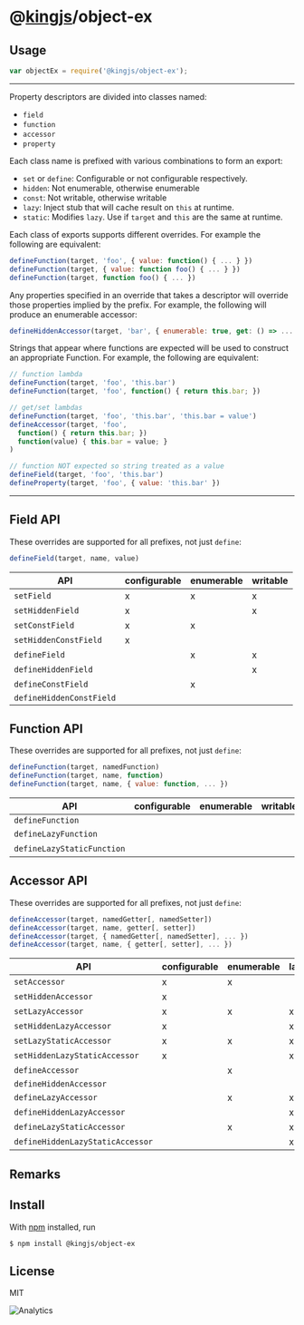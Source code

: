 # @[kingjs](https://www.npmjs.com/package/kingjs)/object-ex
## Usage
```js
var objectEx = require('@kingjs/object-ex');
```
---
Property descriptors are divided into classes named:
- `field`
- `function`
- `accessor`
- `property`

Each class name is prefixed with various combinations to form an export:
- `set` or `define`: Configurable or not configurable respectively.
- `hidden`: Not enumerable, otherwise enumerable
- `const`: Not writable, otherwise writable
- `lazy`: Inject stub that will cache result on `this` at runtime.
- `static`: Modifies `lazy`. Use if `target` and `this` are the same at runtime.

Each class of exports supports different overrides. For example the following are equivalent:
```js
defineFunction(target, 'foo', { value: function() { ... } })
defineFunction(target, { value: function foo() { ... } })
defineFunction(target, function foo() { ... })
```
Any properties specified in an override that takes a descriptor will override those properties implied by the prefix. For example, the following will produce an enumerable accessor:
```js
defineHiddenAccessor(target, 'bar', { enumerable: true, get: () => ... })
```
Strings that appear where functions are expected will be used to construct an appropriate Function. For example, the following are equivalent:
```js
// function lambda
defineFunction(target, 'foo', 'this.bar')
defineFunction(target, 'foo', function() { return this.bar; })

// get/set lambdas
defineFunction(target, 'foo', 'this.bar', 'this.bar = value')
defineAccessor(target, 'foo', 
  function() { return this.bar; })
  function(value) { this.bar = value; }
)

// function NOT expected so string treated as a value
defineField(target, 'foo', 'this.bar')
defineProperty(target, 'foo', { value: 'this.bar' })
```
---
## Field API
These overrides are supported for all prefixes, not just `define`:
```js
defineField(target, name, value)
```
|API|configurable|enumerable|writable|
|---|---|---|---|
|`setField`|x|x|x|
|`setHiddenField`|x||x|
|`setConstField`|x|x||
|`setHiddenConstField`|x||
|`defineField`||x|x|
|`defineHiddenField`|||x|
|`defineConstField`||x||
|`defineHiddenConstField`|||
## Function API
These overrides are supported for all prefixes, not just `define`:
```js
defineFunction(target, namedFunction)
defineFunction(target, name, function)
defineFunction(target, name, { value: function, ... })
```
|API|configurable|enumerable|writable|lazy|static|
|---|---|---|---|---|---|
|`defineFunction`|
|`defineLazyFunction`||||x|
|`defineLazyStaticFunction`||||x|x|
## Accessor API
These overrides are supported for all prefixes, not just `define`:
```js
defineAccessor(target, namedGetter[, namedSetter])
defineAccessor(target, name, getter[, setter])
defineAccessor(target, { namedGetter[, namedSetter], ... })
defineAccessor(target, name, { getter[, setter], ... })
```
|API|configurable|enumerable|lazy|static|
|---|---|---|---|---|
|`setAccessor`|x|x|
|`setHiddenAccessor`|x|
|`setLazyAccessor`|x|x|x|
|`setHiddenLazyAccessor`|x||x|
|`setLazyStaticAccessor`|x|x|x|x|
|`setHiddenLazyStaticAccessor`|x||x|x|
|`defineAccessor`||x|
|`defineHiddenAccessor`|
|`defineLazyAccessor`||x|x|
|`defineHiddenLazyAccessor`|||x|
|`defineLazyStaticAccessor`||x|x|x|
|`defineHiddenLazyStaticAccessor`|||x|x|
## Remarks
## Install
With [npm](https://npmjs.org/) installed, run
```
$ npm install @kingjs/object-ex
```
## License
MIT

![Analytics](https://analytics.kingjs.net/object-ex)